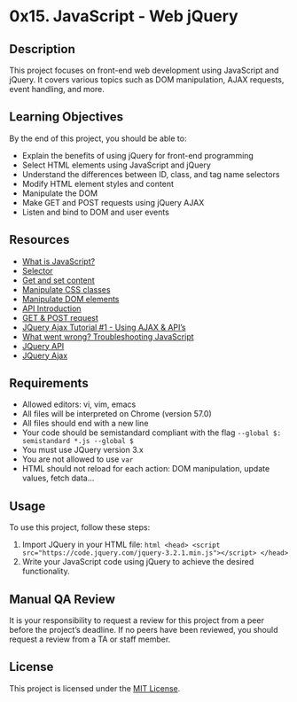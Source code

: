 # 0x15. JavaScript - Web jQuery

## Description

This project focuses on front-end web development using JavaScript and jQuery. It covers various topics such as DOM manipulation, AJAX requests, event handling, and more.

## Learning Objectives

By the end of this project, you should be able to:

- Explain the benefits of using jQuery for front-end programming
- Select HTML elements using JavaScript and jQuery
- Understand the differences between ID, class, and tag name selectors
- Modify HTML element styles and content
- Manipulate the DOM
- Make GET and POST requests using jQuery AJAX
- Listen and bind to DOM and user events

## Resources

- [What is JavaScript?](https://developer.mozilla.org/en-US/docs/Learn/JavaScript/First_steps/What_is_JavaScript)
- [Selector](https://api.jquery.com/category/selectors/)
- [Get and set content](https://api.jquery.com/category/manipulation/)
- [Manipulate CSS classes](https://api.jquery.com/category/css/)
- [Manipulate DOM elements](https://api.jquery.com/category/manipulation/)
- [API Introduction](https://developer.mozilla.org/en-US/docs/Learn/JavaScript/Client-side_web_APIs/Introduction)
- [GET & POST request](https://developer.mozilla.org/en-US/docs/Learn/JavaScript/Client-side_web_APIs/Fetching_data)
- [JQuery Ajax Tutorial #1 - Using AJAX & API’s](https://www.youtube.com/watch?v=fEYx8dQr_cQ)
- [What went wrong? Troubleshooting JavaScript](https://developer.mozilla.org/en-US/docs/Learn/JavaScript/First_steps/What_went_wrong)
- [JQuery API](https://api.jquery.com/)
- [JQuery Ajax](https://api.jquery.com/category/ajax/)

## Requirements

- Allowed editors: vi, vim, emacs
- All files will be interpreted on Chrome (version 57.0)
- All files should end with a new line
- Your code should be semistandard compliant with the flag `--global $: semistandard *.js --global $`
- You must use JQuery version 3.x
- You are not allowed to use `var`
- HTML should not reload for each action: DOM manipulation, update values, fetch data…

## Usage

To use this project, follow these steps:

1. Import JQuery in your HTML file:
        ```html
        <head>
                 <script src="https://code.jquery.com/jquery-3.2.1.min.js"></script>
        </head>
        ```
2. Write your JavaScript code using jQuery to achieve the desired functionality.

## Manual QA Review

It is your responsibility to request a review for this project from a peer before the project’s deadline. If no peers have been reviewed, you should request a review from a TA or staff member.

## License

This project is licensed under the [MIT License](https://opensource.org/licenses/MIT).
